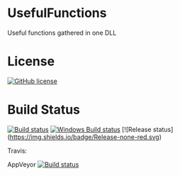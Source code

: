 # UsefulFunctions
Useful functions gathered in one DLL

# License
[![GitHub license](https://img.shields.io/github/license/MarcosMeli/FileHelpers.svg)](https://github.com/fredatgithub/UsefulFunctions#license)

# Build Status
[![Build status](https://img.shields.io/appveyor/ci/objorke/oxyplot.svg)](https://ci.appveyor.com/project/objorke/oxyplot)
[![Windows Build status](https://img.shields.io/appveyor/ci/danmar/cppcheck/master.svg?label=Windows%20build)](https://ci.appveyor.com/project/fredatgithub/UsefulFunctions/branch/master)
[![Release status] (https://img.shields.io/badge/Release-none-red.svg)

Travis: 

AppVeyor [![Build status](https://ci.appveyor.com/api/projects/status/i3378pd0rkx7cfliuenfvsyo/branch/master?svg=true)](https://ci.appveyor.com/project/fredatgithub/usefulfunctions/branch/master) 
